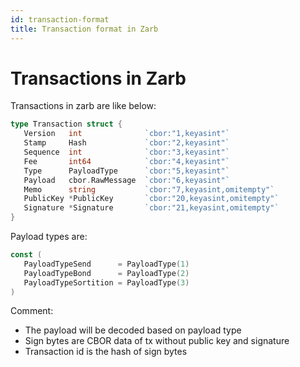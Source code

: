 ```yaml
---
id: transaction-format
title: Transaction format in Zarb
---
```


# Transactions in Zarb

Transactions in zarb are like below:

```go
type Transaction struct {
   Version   int              `cbor:"1,keyasint"`
   Stamp     Hash             `cbor:"2,keyasint"`
   Sequence  int              `cbor:"3,keyasint"`
   Fee       int64            `cbor:"4,keyasint"`
   Type      PayloadType      `cbor:"5,keyasint"`
   Payload   cbor.RawMessage  `cbor:"6,keyasint"`
   Memo      string           `cbor:"7,keyasint,omitempty"`
   PublicKey *PublicKey       `cbor:"20,keyasint,omitempty"`
   Signature *Signature       `cbor:"21,keyasint,omitempty"`
}
```

Payload types are:

```go
const (
   PayloadTypeSend      = PayloadType(1)
   PayloadTypeBond      = PayloadType(2)
   PayloadTypeSortition = PayloadType(3)
)
```

Comment:

- The payload will be decoded based on payload type
- Sign bytes are CBOR data of tx without public key and signature
- Transaction id is the hash of sign bytes
